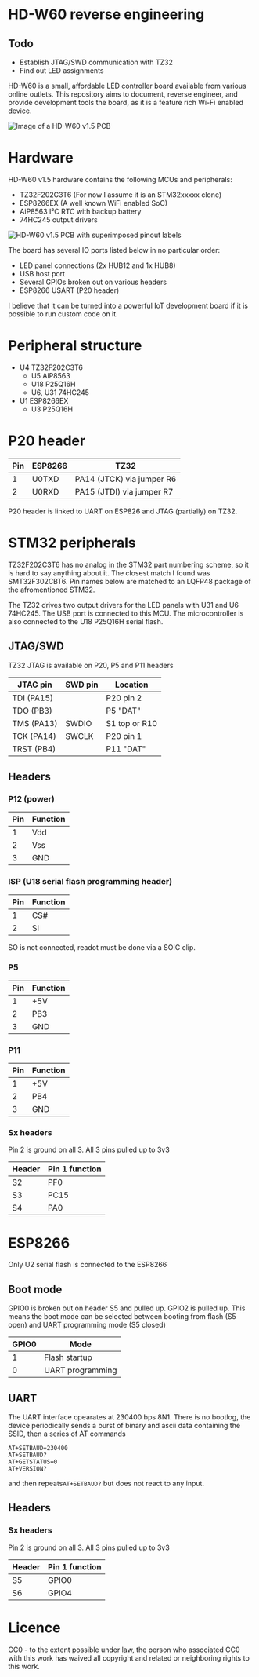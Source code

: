 # HD-W60 reverse engineering

## Todo

- Establish JTAG/SWD communication with TZ32
- Find out LED assignments

HD-W60 is a small, affordable LED controller board available from various online outlets. This repository aims to document, reverse engineer, and provide development tools the board, as it is a feature rich Wi-Fi enabled device. 


![Image of a HD-W60 v1.5 PCB](images/board.jpg)


# Hardware

HD-W60 v1.5 hardware contains the following MCUs and peripherals:

- TZ32F202C3T6 (For now I assume it is an STM32xxxxx clone)
- ESP8266EX (A well known WiFi enabled SoC)
- AiP8563 I²C RTC with backup battery
- 74HC245 output drivers

![HD-W60 v1.5 PCB with superimposed pinout labels](images/pinout.png)


The board has several IO ports listed below in no particular order:

- LED panel connections (2x HUB12 and 1x HUB8)
- USB host port
- Several GPIOs broken out on various headers
- ESP8266 USART (P20 header)

I believe that it can be turned into a powerful IoT development board if it is possible to run custom code on it.

# Peripheral structure

- U4 TZ32F202C3T6
  - U5 AiP8563
  - U18 P25Q16H
  - U6, U31 74HC245
- U1 ESP8266EX
  - U3 P25Q16H

# P20 header

| Pin | ESP8266 | TZ32 |
|-----|---------|------|
| 1   | U0TXD   | PA14 (JTCK) via jumper R6 |
| 2   | U0RXD   | PA15 (JTDI) via jumper R7 |

P20 header is linked to UART on ESP826 and JTAG (partially) on TZ32.


# STM32 peripherals

TZ32F202C3T6 has no analog in the STM32 part numbering scheme, so it is hard to say anything about it. The closest match I found was SMT32F302CBT6. Pin names below are matched to an LQFP48 package of the afromentioned STM32.

The TZ32 drives two output drivers for the LED panels with U31 and U6 74HC245. The USB port is connected to this MCU. The microcontroller is also connected to the U18 P25Q16H serial flash. 

## JTAG/SWD

TZ32 JTAG is available on P20, P5 and P11 headers

| JTAG pin   | SWD pin |  Location  |
|------------|---------|------------|
| TDI (PA15) |         | P20 pin 2  |
| TDO (PB3)  |         | P5 "DAT"   |
| TMS (PA13) | SWDIO   | S1 top or R10 |
| TCK (PA14) | SWCLK   | P20 pin 1  |
| TRST (PB4) |         | P11 "DAT"  | 


## Headers 

### P12 (power)

| Pin | Function |
|-----|----------
| 1   | Vdd |
| 2   | Vss |
| 3   | GND |

### ISP (U18 serial flash programming header)

| Pin | Function |
|-----|----------
| 1   | CS# |
| 2   | SI  |

SO is not connected, readot must be done via a SOIC clip.

### P5

| Pin | Function |
|-----|----------
| 1   | +5V |
| 2   | PB3 |
| 3   | GND |

### P11

| Pin | Function |
|-----|----------
| 1   | +5V |
| 2   | PB4 |
| 3   | GND |

### Sx headers

Pin 2 is ground on all 3. All 3 pins pulled up to 3v3

| Header | Pin 1 function |
|-----|----------
| S2   | PF0  |
| S3   | PC15 |
| S4   | PA0  |


# ESP8266

Only U2 serial flash is connected to the ESP8266

## Boot mode

GPIO0 is broken out on header S5 and pulled up. GPIO2 is pulled up. This means the boot mode can be selected between booting from flash (S5 open) and UART programming mode (S5 closed)

| GPIO0 | Mode |
|-------|------|
| 1     | Flash startup |
| 0     | UART programming |

## UART

The UART interface opearates at 230400 bps 8N1. There is no bootlog, the device periodically sends a burst of binary and ascii data containing the SSID, then a series of AT commands

```
AT+SETBAUD=230400
AT+SETBAUD?
AT+GETSTATUS=0
AT+VERSION?
```
and then repeats`AT+SETBAUD?` but does not react to any input.


## Headers

### Sx headers

Pin 2 is ground on all 3. All 3 pins pulled up to 3v3

| Header | Pin 1 function |
|------|----------
| S5   | GPIO0  |
| S6   | GPIO4  |


# Licence


[CC0](http://creativecommons.org/publicdomain/zero/1.0/") - to the extent possible under law, the person who associated CC0 with this 
work has waived all copyright and related or neighboring rights to this work.
